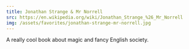 ```yaml
---
title: Jonathan Strange & Mr Norrell
src: https://en.wikipedia.org/wiki/Jonathan_Strange_%26_Mr_Norrell
img: /assets/favorites/jonathan-strange-mr-norrell.jpg
---
```


A really cool book about magic and fancy English society.
